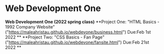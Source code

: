 # Web Development One
**Web Development One (2022 spring class)**
**Project One: "HTML Basics - 1992 Company Website" ("https://maleahristau.github.io/webdevone/business.html") Due:Feb 1st 2022 **
**Project Two: "CSS Basics - Fan Page" ("https://maleahristau.github.io/webdevone/fansite.html") Due:Feb 21st 2022 **

